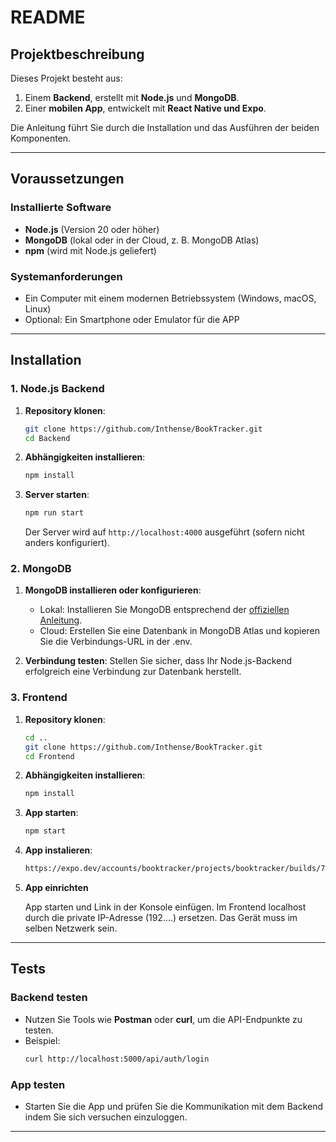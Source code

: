 # README

## Projektbeschreibung

Dieses Projekt besteht aus:

1. Einem **Backend**, erstellt mit **Node.js** und **MongoDB**.
2. Einer **mobilen App**, entwickelt mit **React Native und Expo**.

Die Anleitung führt Sie durch die Installation und das Ausführen der beiden Komponenten.

---

## Voraussetzungen

### Installierte Software

- **Node.js** (Version 20 oder höher)
- **MongoDB** (lokal oder in der Cloud, z. B. MongoDB Atlas)
- **npm** (wird mit Node.js geliefert)

### Systemanforderungen

- Ein Computer mit einem modernen Betriebssystem (Windows, macOS, Linux)
- Optional: Ein Smartphone oder Emulator für die APP

---

## Installation

### 1. Node.js Backend

1. **Repository klonen**:

   ```bash
   git clone https://github.com/Inthense/BookTracker.git
   cd Backend
   ```

2. **Abhängigkeiten installieren**:

   ```bash
   npm install
   ```

3. **Server starten**:

   ```bash
   npm run start
   ```

   Der Server wird auf `http://localhost:4000` ausgeführt (sofern nicht anders konfiguriert).

### 2. MongoDB

1. **MongoDB installieren oder konfigurieren**:

   - Lokal: Installieren Sie MongoDB entsprechend der [offiziellen Anleitung](https://www.mongodb.com/docs/manual/installation/).
   - Cloud: Erstellen Sie eine Datenbank in MongoDB Atlas und kopieren Sie die Verbindungs-URL in der .env.

2. **Verbindung testen**: Stellen Sie sicher, dass Ihr Node.js-Backend erfolgreich eine Verbindung zur Datenbank herstellt.

### 3. Frontend

1. **Repository klonen**:

   ```bash
   cd ..
   git clone https://github.com/Inthense/BookTracker.git
   cd Frontend
   ```

2. **Abhängigkeiten installieren**:

   ```bash
   npm install
   ```

3. **App starten**:

   ```bash
   npm start


4. **App instalieren**:
   ```bash
   https://expo.dev/accounts/booktracker/projects/booktracker/builds/77b2488f-a5ed-4ae2-863c-e456ffda6bfb
   ```
5. **App einrichten**
   
   App starten und Link in der Konsole einfügen. Im Frontend localhost durch die private IP-Adresse (192....) ersetzen.
   Das Gerät muss im selben Netzwerk sein.

---

## Tests

### Backend testen

- Nutzen Sie Tools wie **Postman** oder **curl**, um die API-Endpunkte zu testen.
- Beispiel:
  ```bash
  curl http://localhost:5000/api/auth/login
  ```

### App testen

- Starten Sie die App und prüfen Sie die Kommunikation mit dem Backend indem Sie sich versuchen einzuloggen.

---


